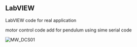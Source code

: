 ## LabVIEW
LabVIEW code for real application

motor control code add for pendulum using sime serial code

![MW_DCS01](./LabVIEW/images/MW_DCS01.jpg)
